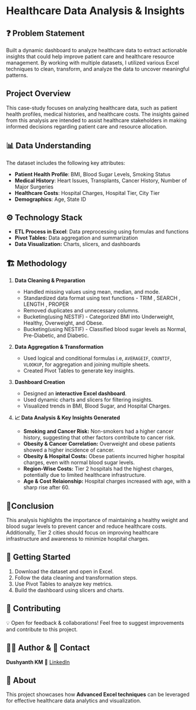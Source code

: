 # Healthcare Data Analysis & Insights

## ❓ Problem Statement
Built a dynamic dashboard to analyze healthcare data to extract actionable insights that could help improve patient care and healthcare resource management. By working with multiple datasets, I utilized various Excel techniques to clean, transform, and analyze the data to uncover meaningful patterns.

## Project Overview
This case-study focuses on analyzing healthcare data, such as patient health profiles, medical histories, and healthcare costs. The insights gained from this analysis are intended to assist healthcare stakeholders in making informed decisions regarding patient care and resource allocation.

## 📊 Data Understanding
The dataset includes the following key attributes:
- **Patient Health Profile**: BMI, Blood Sugar Levels, Smoking Status
- **Medical History**: Heart Issues, Transplants, Cancer History, Number of Major Surgeries
- **Healthcare Costs**: Hospital Charges, Hospital Tier, City Tier
- **Demographics**: Age, State ID

## ⚙️ Technology Stack
- **ETL Process in Excel**: Data preprocessing using formulas and functions
- **Pivot Tables:** Data aggregation and summarization
- **Data Visualization:** Charts, slicers, and dashboards

## 🏗️ Methodology
1. **Data Cleaning & Preparation**
   - Handled missing values using mean, median, and mode.
   - Standardized data format using text functions - TRIM , SEARCH , LENGTH , PROPER  
   - Removed duplicates and unnecessary columns.
   - Bucketing(using NESTIF) - Categorized BMI into Underweight, Healthy, Overweight, and Obese.
   - Bucketing(using NESTIF) - Classified blood sugar levels as Normal, Pre-Diabetic, and Diabetic.
   
2. **Data Aggregation & Transformation**
   - Used logical and conditional formulas i.e, `AVERAGEIF`,  `COUNTIF`, `VLOOKUP`, for aggregation and joining multiple sheets.
   - Created Pivot Tables to generate key insights.
  
3. **Dashboard Creation**
   - Designed an **interactive Excel dashboard**.
   - Used dynamic charts and slicers for filtering insights.
   - Visualized trends in BMI, Blood Sugar, and Hospital Charges.

4. **📈 Data Analysis & Key Insights Generated**
   - **Smoking and Cancer Risk:** Non-smokers had a higher cancer history, suggesting that other factors contribute to cancer risk.
   - **Obesity & Cancer Correlation:** Overweight and obese patients showed a higher incidence of cancer.
   - **Obesity & Hospital Costs:** Obese patients incurred higher hospital charges, even with normal blood sugar levels.
   - **Region-Wise Costs:** Tier 2 hospitals had the highest charges, potentially due to limited healthcare infrastructure.
   - **Age & Cost Relaionship:** Hospital charges increased with age, with a sharp rise after 60.

## 🔹Conclusion
This analysis highlights the importance of maintaining a healthy weight and blood sugar levels to prevent cancer and reduce healthcare costs. Additionally, Tier 2 cities should focus on improving healthcare infrastructure and awareness to minimize hospital charges.

## 🚀 Getting Started
1. Download the dataset and open in Excel.
2. Follow the data cleaning and transformation steps.
3. Use Pivot Tables to analyze key metrics.
4. Build the dashboard using slicers and charts.

## 🤝 Contributing
💡 Open for feedback & collaborations! Feel free to suggest improvements and contribute to this project.

## 👨‍💻 Author & 📌 Contact
**Dushyanth KM** 🔗 [LinkedIn](https://www.linkedin.com/in/dushyanth-km-666660260/)

## 📢 About
This project showcases how **Advanced Excel techniques** can be leveraged for effective healthcare data analytics and visualization.
